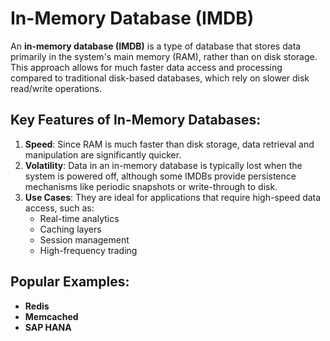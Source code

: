 # In-Memory Database (IMDB)

An **in-memory database (IMDB)** is a type of database that stores data primarily in the system's main memory (RAM), rather than on disk storage. This approach allows for much faster data access and processing compared to traditional disk-based databases, which rely on slower disk read/write operations.

## Key Features of In-Memory Databases:

1. **Speed**: Since RAM is much faster than disk storage, data retrieval and manipulation are significantly quicker.
2. **Volatility**: Data in an in-memory database is typically lost when the system is powered off, although some IMDBs provide persistence mechanisms like periodic snapshots or write-through to disk.
3. **Use Cases**: They are ideal for applications that require high-speed data access, such as:
   - Real-time analytics
   - Caching layers
   - Session management
   - High-frequency trading

## Popular Examples:
- **Redis**
- **Memcached**
- **SAP HANA**
